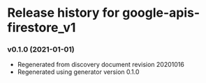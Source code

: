 # Release history for google-apis-firestore_v1

### v0.1.0 (2021-01-01)

* Regenerated from discovery document revision 20201016
* Regenerated using generator version 0.1.0

